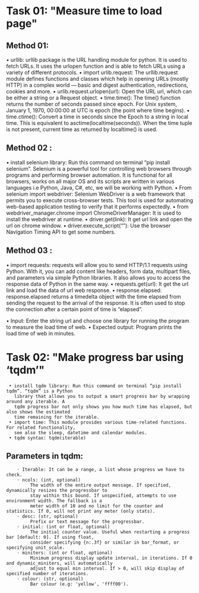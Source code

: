 # Task 01:        "Measure time to load page"
## Method 01:
   • urllib: urllib package is the URL handling module for python. It is used to fetch
     URLs. It uses the urlopen function and is able to fetch URLs using a variety of
     different protocols.
   • import urlib.request: The urllib.request module defines functions and classes
     which help in opening URLs (mostly HTTP) in a complex world — basic and
     digest authentication, redirections, cookies and more.
   • urlib.request.urlopen(url): Open the URL url, which can be either a string or
     a Request object.
   • time.time(): The time() function returns the number of seconds passed since
    epoch. For Unix system, January 1, 1970, 00:00:00 at UTC is epoch (the point
    where time begins).
   • time.ctime(): Convert a time in seconds since the Epoch to a string in local
    time. This is equivalent to asctime(localtime(seconds)). When the time tuple is
    not present, current time as returned by localtime() is used.

## Method 02 :
   • install selenium library: Run this command on terminal “pip install selenium”. 
     Selenium is a powerful tool for controlling web browsers through programs and 
     performing browser automation. It is functional for all browsers,
     works on all major OS and its scripts are written in various languages i.e Python,
     Java, C#, etc, we will be working with Python.
   • From selenium import webdriver: Selenium WebDriver is a web framework that permits 
     you to execute cross-browser tests. This tool is used for automating
     web-based application testing to verify that it performs expectedly.
   • from webdriver_manager.chrome import ChromeDriverManager: It is used to install the 
     webdriver at runtime.
   • driver.get(link): It get url link and open the url on chrome window.
   • driver.execute_script(“”): Use the browser Navigation Timing API to get some numbers.

## Method 03 :
   • import requests: requests will allow you to send HTTP/1.1 requests using Python. With it, 
   you can add content like headers, form data, multipart files, and parameters via simple Python 
   libraries. It also allows you to access the response data of Python in the same way.
   • requests.get(url): It get the url link and load the data of url web response.
   • response.elapsed: response.elapsed returns a timedelta object with the time elapsed from sending 
   the request to the arrival of the response. It is often used to stop the connection after a certain 
   point of time is “elapsed”.
   
• Input:
    Enter the string url and choose one library for running the program to measure the load time of web. 
• Expected output:
    Program prints the load time of web in minutes.

# Task 02:         "Make progress bar using ‘tqdm’" 
     • install tqdm library: Run this command on terminal “pip install tqdm”. “tqdm” is a Python 
       library that allows you to output a smart progress bar by wrapping around any iterable. A 
       tqdm progress bar not only shows you how much time has elapsed, but also shows the estimated 
       time remaining for the iterable.
     • import time: This module provides various time-related functions. For related functionality, 
       see also the sleep, datetime and calendar modules.
     • tqdm syntax: tqdm(iterable)
## Parameters in tqdm:
        ◦ Iterable: It can be a range, a list whose progress we have to check.
        ◦ ncols: (int, optional)
             The width of the entire output message. If specified, dynamically resizes the progressbar to 
             stay within this bound. If unspecified, attempts to use environment width. The fallback is a 
             meter width of 10 and no limit for the counter and statistics. If 0, will not print any meter (only stats).
        ◦ desc: (str, optional)
             Prefix or text message for the progressbar.
        ◦ initial: (int or float, optional)
             The initial counter value. Useful when restarting a progress bar [default: 0]. If using float, 
             consider specifying {n:.3f} or similar in bar_format, or specifying unit_scale.
        ◦ miniters: (int or float, optional)
             Minimum progress display update interval, in iterations. If 0 and dynamic_miniters, will automatically 
             adjust to equal min interval. If > 0, will skip display of specified number of iterations.
        ◦ colour: (str, optional)
             Bar colour (e.g: 'yellow', 'ffff00').
